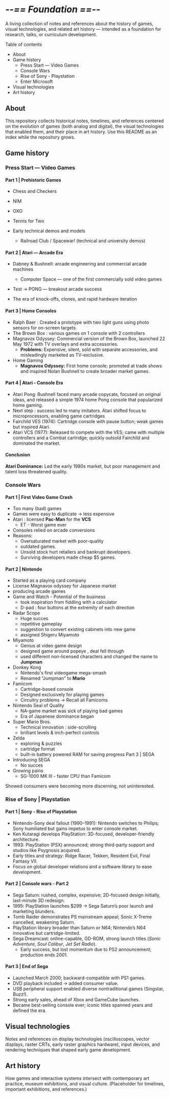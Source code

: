 # ***--== Foundation ==--***

A living collection of notes and references about the history of games, visual technologies, and related art history — intended as a foundation for research, talks, or curriculum development.

Table of contents

* About
* Game history
  * Press Start — Video Games
  * Console Wars
  * Rise of Sony - Playstation
  * Enter Microsoft
* Visual technologies
* Art history

## About

This repository collects historical notes, timelines, and references centered on the evolution of games (both analog and digital), the visual technologies that enabled them, and their place in art history. Use this README as an index while the repository grows.

## Game history

### Press Start — Video Games

#### Part 1 | Prehistoric Games

* Chess and Checkers
* NIM
* OXO
* Tennis for Two
* Early technical demos and models

  * Railroad Club / Spacewar! (technical and university demos)

#### Part 2 | Atari — Arcade Era

* Dabney \& Bushnell: arcade engineering and commercial arcade machines

  * Computer Space — one of the first commercially sold video games

* Test → PONG — breakout arcade success
* The era of knock-offs, clones, and rapid hardware iteration

#### Part 3 | Home Consoles

* Ralph Baer : Created a prototype with two light guns using photo sensors for on-screen targets
* The Brown Box : various games on 1 console with 2 controllers
* Magnavox Odyssey: Commercial version of the Brown Box, launched 22 May 1972 with TV overlays and extra accessories.
  * **Problems:** Expensive, silent, sold with separate accessories, and misleadingly marketed as TV-exclusive.
* Home Gaming
  * **Magnavox Odyssey:** First home console; promoted at trade shows and inspired Nolan Bushnell to create broader market games.

#### Part 4 | Atari - Console Era

* Atari Pong: Bushnell faced many arcade copycats, focused on original ideas, and released a simple 1974 home Pong console that popularized home gaming.
* Next step : success led to many imitators. Atari shifted focus to microprocessors, enabling game cartridges
* Fairchild VES (1974): Cartridge console with pause button; weak games but inspired Atari.
* Atari VCS (1977): Released to compete with the VES; came with multiple controllers and a Combat cartridge; quickly outsold Fairchild and dominated the market.

#### Conclusion
**Atari Dominance:** Led the early 1980s market, but poor management and talent loss threatened quality.

### Console Wars

#### Part 1 | First Video Game Crash

* Too many (bad) games
* Games were easy to duplicate → less expensive
* Atari : licensed **Pac-Man** for the **VCS**
  * ET - Worst game ever
* Consoles relied on arcade conversions
* Reasons:
  * Oversaturated market with poor-quality
  * outdated games.
  * Unsold stock hurt retailers and bankrupt developers.
  * Surviving developers made cheap $5 games.

#### Part 2 | Nintendo

* Started as a playing card company
* License Magnavox odyssey for Japanese market
* producing arcade games
* Game and Watch - Potential of the business
  * took inspiration from fiddling with a calculator
  * D-pad : four buttons at the extremity of each direction
* Radar Scope
  * Huge succes
  * repetitive gameplay
  * suggestion to convert existing cabinets into new game
  * assigned Shigeru Miyamoto
* Miyamoto
  * Genius at video game design
  * designed game around popeye , deal fell through
  * used different non-licensed characters and changed the name to **Jumpman**
* Donkey Kong
  * Nintendo's first videogame mega-smash
  * Renamed "Jumpman" to **Mario**
* Famicom
  * Cartridge-based console
  * Designed exclusively for playing games
  * Circuitry problems → Recall all Famicoms
* Nintendo Seal of Quality
  * NA-game market was sick of playing bad games
  * Era of Japanese dominance began
* Super Mario Bros.
  * Technical innovation : side-scrolling
  * brilliant levels & inch-perfect controls
* Zelda
  * exploring & puzzles
  * cartridge format
  * built-in battery powered RAM for saving progress
 Part 3 | SEGA
* Introducing SEGA
  * No succes
* Growing pains
  * SG-1000 MK III - faster CPU than Famicom

Showed consumers were becoming more discerning, not uninterested.
### Rise of Sony | Playstation
#### Part 1 | Sony - Rise of Playstation
* Nintendo-Sony deal fallout (1990–1991): Nintendo switches to Philips; Sony humiliated but gains impetus to enter console market.
* Ken Kutaragi develops PlayStation: 3D-focused, developer-friendly architecture.
* 1993: PlayStation (PSX) announced; strong third-party support and studios like Psygnosis acquired.
* Early titles and strategy: Ridge Racer, Tekken, Resident Evil, Final Fantasy VII.
* Focus on global developer relations and a software library to ease development.

#### Part 2 | Console wars - Part 2
* Sega Saturn: rushed, complex, expensive; 2D-focused design initially, last-minute 3D redesign.
* 1995: PlayStation launches $299 → Sega Saturn’s poor launch and marketing blunders.
* Tomb Raider demonstrates PS mainstream appeal; Sonic X-Treme cancelled, weakening Saturn.
* PlayStation library broader than Saturn or N64; Nintendo’s N64 innovative but cartridge-limited.
* Sega Dreamcast: online-capable, GD-ROM, strong launch titles (*Sonic Adventure*, *Soul Calibur*, *Jet Set Radio*).
  * Early success, but lost momentum due to PS2 announcement; production ends 2001.

#### Part 3 | End of Sega
* Launched March 2000; backward-compatible with PS1 games.
* DVD playback included → added consumer value.
* USB peripheral support enabled diverse nontraditional games (Singstar, Buzz!).
* Strong early sales, ahead of Xbox and GameCube launches.
* Became best-selling console ever; iconic titles spanned years and defined the era.


## Visual technologies

Notes and references on display technologies (oscilloscopes, vector displays, raster CRTs, early raster graphics hardware), input devices, and rendering techniques that shaped early game development.

## Art history

How games and interactive systems intersect with contemporary art practice, museum exhibitions, and visual culture. (Placeholder for timelines, important exhibitions, and references.)

